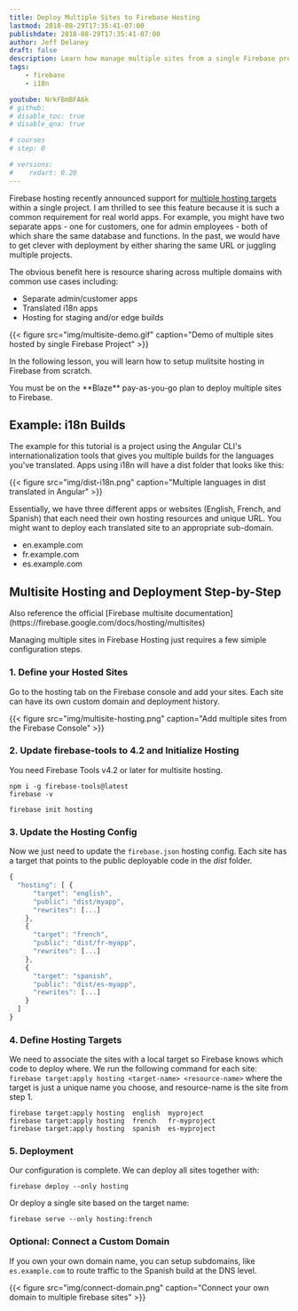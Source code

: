 ```yaml
---
title: Deploy Multiple Sites to Firebase Hosting
lastmod: 2018-08-29T17:35:41-07:00
publishdate: 2018-08-29T17:35:41-07:00
author: Jeff Delaney
draft: false
description: Learn how manage multiple sites from a single Firebase project
tags: 
    - firebase
    - i18n

youtube: NrkFBmBFA6k
# github: 
# disable_toc: true
# disable_qna: true

# courses
# step: 0

# versions:
#    rxdart: 0.20
---
```


 
Firebase hosting recently announced support for [multiple hosting targets](https://firebase.googleblog.com/2018/08/one-project-multiple-sites-plus-boost.html) within a single project. I am thrilled to see this feature because it is such a common requirement for real world apps. For example, you might have two separate apps - one for customers, one for admin employees - both of which share the same database and functions. In the past, we would have to get clever with deployment by either sharing the same URL or juggling multiple projects. 

The obvious benefit here is resource sharing across multiple domains with common use cases including:

- Separate admin/customer apps
- Translated i18n apps
- Hosting for staging and/or edge builds


{{< figure src="img/multisite-demo.gif" caption="Demo of multiple sites hosted by single Firebase Project" >}}

In the following lesson, you will learn how to setup mulitsite hosting in Firebase from scratch.

<p class="tip">You must be on the **Blaze** pay-as-you-go plan to deploy multiple sites to Firebase.</p>

## Example: i18n Builds

The example for this tutorial is a project using the Angular CLI's internationalization tools that gives you multiple builds for the languages you've translated. Apps using i18n will have a dist folder that looks like this: 

{{< figure src="img/dist-i18n.png" caption="Multiple languages in dist translated in Angular" >}}

Essentially, we have three different apps or websites (English, French, and Spanish) that each need their own hosting resources and unique URL. You might want to deploy each translated site to  an appropriate sub-domain. 

- en.example.com
- fr.example.com
- es.example.com


## Multisite Hosting and Deployment Step-by-Step

<p class="tip">Also reference the official [Firebase multisite documentation](https://firebase.google.com/docs/hosting/multisites)</p>

Managing multiple sites in Firebase Hosting just requires a few simiple configuration steps. 

### 1. Define your Hosted Sites

Go to the hosting tab on the Firebase console and add your sites. Each site can have its own custom domain and deployment history. 

<!-- <img class="content-image" src="/images/multisite-hosting.png" alt="Add multiple sites from firebase console" />  -->

{{< figure src="img/multisite-hosting.png" caption="Add multiple sites from the Firebase Console" >}}

### 2. Update firebase-tools to 4.2 and Initialize Hosting

You need Firebase Tools v4.2 or later for multisite hosting. 

```shell
npm i -g firebase-tools@latest
firebase -v

firebase init hosting
```

### 3. Update the Hosting Config

Now we just need to update the `firebase.json` hosting config. Each site has a target that points to the public deployable code in the *dist* folder. 

```js
{
  "hosting": [ {
      "target": "english", 
      "public": "dist/myapp",
      "rewrites": [...] 
    },
    {
      "target": "french", 
      "public": "dist/fr-myapp",
      "rewrites": [...] 
    },
    {
      "target": "spanish", 
      "public": "dist/es-myapp",
      "rewrites": [...] 
    }
  ]
}
```

### 4. Define Hosting Targets

We need to associate the sites with a local target so Firebase knows which code to deploy where. We run the following command for each site: `firebase target:apply hosting <target-name> <resource-name>` where the target is just a unique name you choose, and resource-name is the site from step 1. 

```shell
firebase target:apply hosting  english  myproject
firebase target:apply hosting  french   fr-myproject
firebase target:apply hosting  spanish  es-myproject
```



### 5. Deployment

Our configuration is complete. We can deploy all sites together with:

```shell
firebase deploy --only hosting
```

Or deploy a single site based on the target name:  

```shell
firebase serve --only hosting:french
```


### Optional: Connect a Custom Domain

If you own your own domain name, you can setup subdomains, like `es.example.com` to route traffic to the Spanish build at the DNS level. 

{{< figure src="img/connect-domain.png" caption="Connect your own domain to multiple firebase sites" >}}


